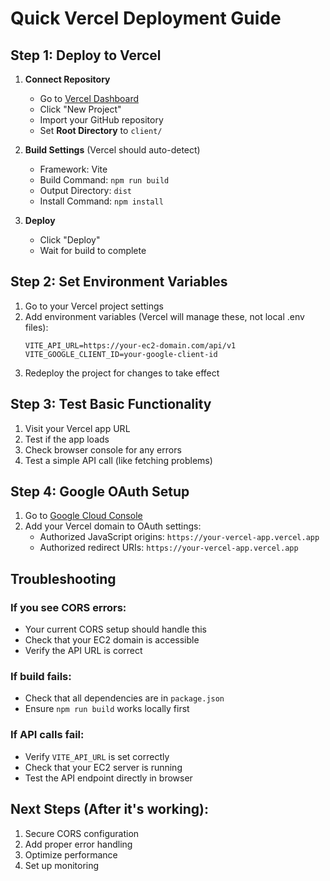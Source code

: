 # Quick Vercel Deployment Guide

## Step 1: Deploy to Vercel

1. **Connect Repository**
   - Go to [Vercel Dashboard](https://vercel.com/dashboard)
   - Click "New Project"
   - Import your GitHub repository
   - Set **Root Directory** to `client/`

2. **Build Settings** (Vercel should auto-detect)
   - Framework: Vite
   - Build Command: `npm run build`
   - Output Directory: `dist`
   - Install Command: `npm install`

3. **Deploy**
   - Click "Deploy"
   - Wait for build to complete

## Step 2: Set Environment Variables

1. Go to your Vercel project settings
2. Add environment variables (Vercel will manage these, not local .env files):
   ```
   VITE_API_URL=https://your-ec2-domain.com/api/v1
   VITE_GOOGLE_CLIENT_ID=your-google-client-id
   ```
3. Redeploy the project for changes to take effect

## Step 3: Test Basic Functionality

1. Visit your Vercel app URL
2. Test if the app loads
3. Check browser console for any errors
4. Test a simple API call (like fetching problems)

## Step 4: Google OAuth Setup

1. Go to [Google Cloud Console](https://console.cloud.google.com/)
2. Add your Vercel domain to OAuth settings:
   - Authorized JavaScript origins: `https://your-vercel-app.vercel.app`
   - Authorized redirect URIs: `https://your-vercel-app.vercel.app`

## Troubleshooting

### If you see CORS errors:
- Your current CORS setup should handle this
- Check that your EC2 domain is accessible
- Verify the API URL is correct

### If build fails:
- Check that all dependencies are in `package.json`
- Ensure `npm run build` works locally first

### If API calls fail:
- Verify `VITE_API_URL` is set correctly
- Check that your EC2 server is running
- Test the API endpoint directly in browser

## Next Steps (After it's working):
1. Secure CORS configuration
2. Add proper error handling
3. Optimize performance
4. Set up monitoring 